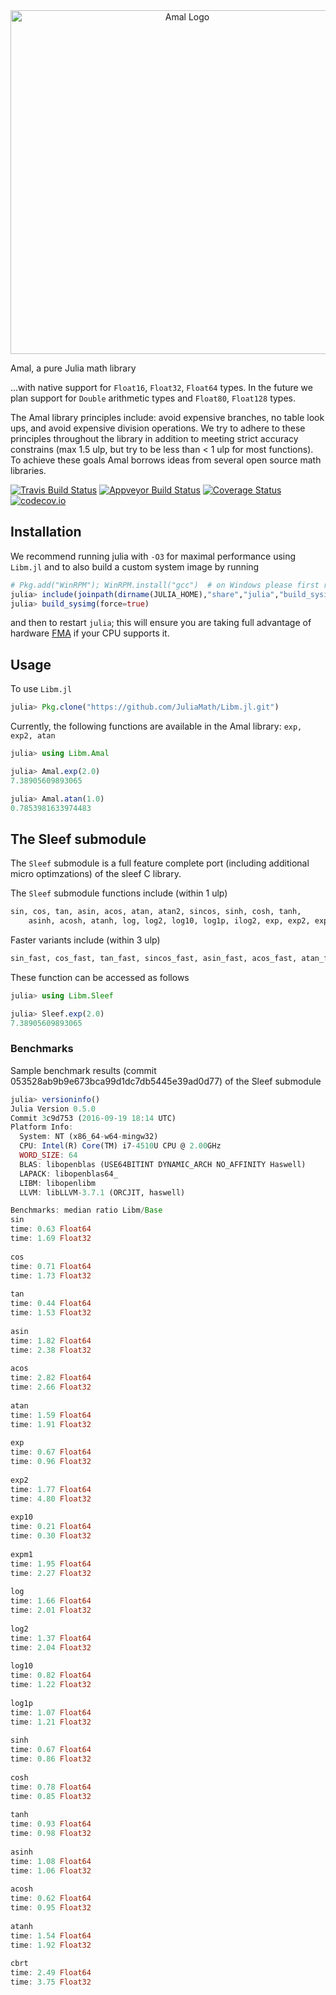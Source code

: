 <div align="center"><img src="https://cloud.githubusercontent.com/assets/4319522/19087675/e8a6ea96-8a40-11e6-8f2e-450bef7c1ec9.png" alt="Amal Logo" width="550"></img> </div>

Amal, a pure Julia math library

...with native support for `Float16`, `Float32`, `Float64` types. In the future we plan support for `Double` arithmetic types and `Float80`, `Float128` types.


The Amal library principles include: avoid expensive branches, no table look ups, and avoid expensive division operations.
We try to adhere to these principles throughout the library in addition to meeting strict accuracy constrains (max 1.5 ulp, but try to be less than < 1 ulp for most functions). To achieve these goals Amal borrows ideas from several open source math libraries.

[![Travis Build Status](https://travis-ci.org/JuliaMath/Libm.jl.svg?branch=master)](https://travis-ci.org/JuliaMath/Libm.jl)
[![Appveyor Build Status](https://ci.appveyor.com/api/projects/status/307l6b799amrpvks/branch/master?svg=true)](https://ci.appveyor.com/project/simonbyrne/libm-jl/branch/master)
[![Coverage Status](https://coveralls.io/repos/JuliaMath/Libm.jl/badge.svg?branch=master&service=github)](https://coveralls.io/github/JuliaMath/Libm.jl?branch=master)
[![codecov.io](http://codecov.io/github/JuliaMath/Libm.jl/coverage.svg?branch=master)](http://codecov.io/github/JuliaMath/Libm.jl?branch=master)

## Installation

We recommend running julia with `-O3` for maximal performance using `Libm.jl` and to also build a custom system image by running
```julia
# Pkg.add("WinRPM"); WinRPM.install("gcc")  # on Windows please first run this line
julia> include(joinpath(dirname(JULIA_HOME),"share","julia","build_sysimg.jl"))
julia> build_sysimg(force=true)
```
and then to restart `julia`; this will ensure you are taking full advantage of hardware [FMA](https://en.wikipedia.org/wiki/FMA_instruction_set)  if your CPU supports it.

## Usage

To use  `Libm.jl`
```julia
julia> Pkg.clone("https://github.com/JuliaMath/Libm.jl.git")
```

Currently, the following functions are available in the Amal library: `exp, exp2, atan`

```julia
julia> using Libm.Amal

julia> Amal.exp(2.0)
7.38905609893065

julia> Amal.atan(1.0)
0.7853981633974483
```


## The Sleef submodule

The `Sleef` submodule is a full feature complete port (including additional micro optimzations) of the sleef C library.

The `Sleef` submodule functions include (within 1 ulp)
```julia
sin, cos, tan, asin, acos, atan, atan2, sincos, sinh, cosh, tanh,
    asinh, acosh, atanh, log, log2, log10, log1p, ilog2, exp, exp2, exp10, expm1, ldexp, cbrt, pow
 ```
 Faster variants include (within 3 ulp)

 ```julia
sin_fast, cos_fast, tan_fast, sincos_fast, asin_fast, acos_fast, atan_fast, atan2_fast, log_fast, cbrt_fast
```

These function can be accessed as follows
```julia
julia> using Libm.Sleef

julia> Sleef.exp(2.0)
7.38905609893065
```


### Benchmarks

<!-- You can benchmark the performance of the `Libm.jl` math library on your machine by running
```julia
include(joinpath(Pkg.dir("Libm"), "benchmark", "benchmark.jl"))
```
Note this will take some time to run for the first time (subsequent runs will be much faster). Please ensure you run the benchmarks under `-O3` and that you are not concurrently running other cpu intensive tasks.
**Feel free to post your benchmark results at https://github.com/JuliaMath/Libm.jl/issues/34**
 -->

Sample benchmark results (commit 053528ab9b9e673bca99d1dc7db5445e39ad0d77) of the Sleef submodule

```julia
julia> versioninfo()
Julia Version 0.5.0
Commit 3c9d753 (2016-09-19 18:14 UTC)
Platform Info:
  System: NT (x86_64-w64-mingw32)
  CPU: Intel(R) Core(TM) i7-4510U CPU @ 2.00GHz
  WORD_SIZE: 64
  BLAS: libopenblas (USE64BITINT DYNAMIC_ARCH NO_AFFINITY Haswell)
  LAPACK: libopenblas64_
  LIBM: libopenlibm
  LLVM: libLLVM-3.7.1 (ORCJIT, haswell)

Benchmarks: median ratio Libm/Base
sin                
time: 0.63 Float64 
time: 1.69 Float32 
                   
cos                
time: 0.71 Float64 
time: 1.73 Float32 
                   
tan                
time: 0.44 Float64 
time: 1.53 Float32 
                   
asin               
time: 1.82 Float64 
time: 2.38 Float32 
                   
acos               
time: 2.82 Float64 
time: 2.66 Float32 
                   
atan               
time: 1.59 Float64 
time: 1.91 Float32 
                   
exp                
time: 0.67 Float64 
time: 0.96 Float32 
                   
exp2               
time: 1.77 Float64 
time: 4.80 Float32 
                   
exp10              
time: 0.21 Float64 
time: 0.30 Float32 
                   
expm1              
time: 1.95 Float64 
time: 2.27 Float32 
                   
log                
time: 1.66 Float64 
time: 2.01 Float32 
                   
log2               
time: 1.37 Float64 
time: 2.04 Float32 
                   
log10              
time: 0.82 Float64 
time: 1.22 Float32 
                   
log1p              
time: 1.07 Float64 
time: 1.21 Float32 
                   
sinh               
time: 0.67 Float64 
time: 0.86 Float32 
                   
cosh               
time: 0.78 Float64 
time: 0.85 Float32 
                   
tanh               
time: 0.93 Float64 
time: 0.98 Float32 
                   
asinh              
time: 1.08 Float64 
time: 1.06 Float32 
                   
acosh              
time: 0.62 Float64 
time: 0.95 Float32 
                   
atanh              
time: 1.54 Float64 
time: 1.92 Float32 
                   
cbrt               
time: 2.49 Float64 
time: 3.75 Float32 

```

